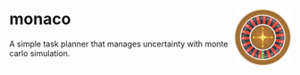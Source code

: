 <h1 align="left">
monaco
<img src="roulette.jpg" alt="monaco" height="100" width="100" align="right"/>
</h1>

A simple task planner that manages uncertainty with monte carlo simulation.


